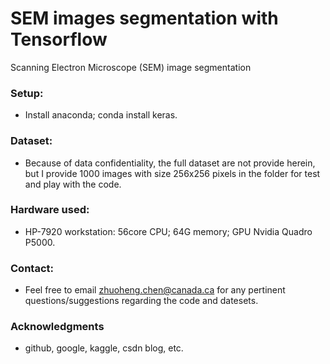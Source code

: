 # SEM images segmentation with Tensorflow
Scanning Electron Microscope (SEM) image segmentation 

### Setup: 

* Install anaconda; conda install keras.


### Dataset: 

* Because of data confidentiality, the full dataset are not provide herein, but I provide 1000 images with size 256x256 pixels in the folder for test and play with the code.


### Hardware used: 

* HP-7920 workstation: 56core CPU; 64G memory; GPU Nvidia Quadro P5000.


### Contact: 

* Feel free to email zhuoheng.chen@canada.ca for any pertinent questions/suggestions regarding the code and datesets.

### Acknowledgments
* github, google, kaggle, csdn blog, etc.
